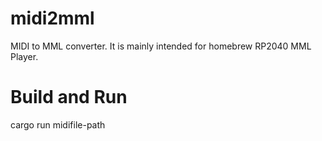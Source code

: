 # midi2mml
MIDI to MML converter. It is mainly intended for homebrew RP2040 MML Player.

# Build and Run
cargo run midifile-path

